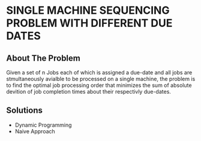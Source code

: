 # SINGLE MACHINE SEQUENCING PROBLEM WITH DIFFERENT DUE DATES
## About The Problem 
Given a set of n Jobs each of which is assigned a due-date and all jobs are stmultaneously
avialble to be processed on a single machine, the problem is to find the optimal job processing order
that minimizes the sum of absolute devition of job completion times about their respectivly due-dates.

## Solutions 
  * Dynamic Programming  
  * Naive Approach
